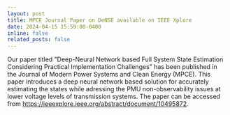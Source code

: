 ```yaml
---
layout: post
title: MPCE Journal Paper on DeNSE available on IEEE Xplore
date: 2024-04-15 15:59:00-0400
inline: false
related_posts: false
---
```


Our paper titled "Deep-Neural Network based Full System State Estimation Considering Practical Implementation Challenges" has been published in the Journal of Modern Power Systems and Clean Energy (MPCE). This paper introduces a deep neural network based solution for accurately estimating the states while adressing the PMU non-observability issues at lower voltage levels of transmission systems. The paper can be accessed from https://ieeexplore.ieee.org/abstract/document/10495872.
